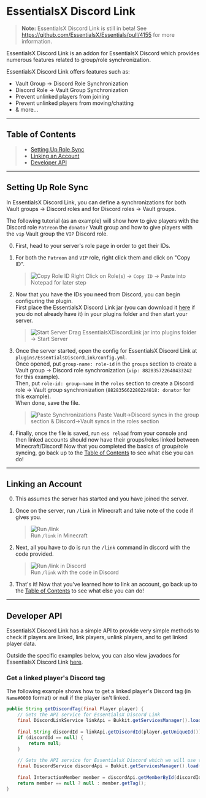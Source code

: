 # EssentialsX Discord Link

> **Note:** EssentialsX Discord Link is still in beta! See https://github.com/EssentialsX/Essentials/pull/4155 for more information.

EssentialsX Discord Link is an addon for EssentialsX Discord which provides numerous features related to
group/role synchronization.

EssentialsX Discord Link offers features such as:
* Vault Group -> Discord Role Synchronization
* Discord Role -> Vault Group Synchronization
* Prevent unlinked players from joining
* Prevent unlinked players from moving/chatting
* & more...

---

## Table of Contents
> * [Setting Up Role Sync](#setting-up-role-sync)
> * [Linking an Account](#linking-an-account)
> * [Developer API](#developer-api)

---

## Setting Up Role Sync

In EssentialsX Discord Link, you can define a synchronizations for both Vault groups -> Discord roles and for
Discord roles -> Vault groups.

The following tutorial (as an example) will show how to give players with the Discord role `Patreon` the `donator`
Vault group and how to give players with the `vip` Vault group the `VIP` Discord role.

0. First, head to your server's role page in order to get their IDs.

1. For both the `Patreon` and `VIP` role, right click them and click on "Copy ID".
   > ![Copy Role ID](https://i.imgur.com/YS9P2ej.gif)
   > Right Click on Role(s) -> `Copy ID` -> Paste into Notepad for later step

2. Now that you have the IDs you need from Discord, you can begin configuring the plugin.  
   First place the
EssentialsX Discord Link jar (you can download it [here](https://essentialsx.net/downloads.html) if you do not
already have it) in your plugins folder and then start your server.
   > ![Start Server](https://i.imgur.com/64IwqoO.gif)
   > Drag EssentialsXDiscordLink jar into plugins folder -> Start Server

3. Once the server started, open the config for EssentialsX Discord Link at
`plugins/EssentialsDiscordLink/config.yml`.  
   Once opened, put `group-name: role-id` in the `groups` section
to create a Vault group -> Discord role synchronization (`vip: 882835722640433242` for this example).  
   Then, put
`role-id: group-name` in the `roles` section to create a Discord role -> Vault group synchronization 
(`882835662280224818: donator` for this example).  
   When done, save the file.
   > ![Paste Synchronizations](https://i.imgur.com/JYZHzW0.gif)
   > Paste Vault->Discord syncs in the group section & Discord->Vault syncs in the roles section

5. Finally, once the file is saved, run `ess reload` from your console and then linked accounts should now have
their groups/roles linked between Minecraft/Discord! Now that you completed the basics of group/role syncing,
go back up to the [Table of Contents](#table-of-contents) to see what else you can do!

---

## Linking an Account

0. This assumes the server has started and you have joined the server.

1. Once on the server, run `/link` in Minecraft and take note of the code if gives you.
   > ![Run /link](https://i.imgur.com/1EdqdOa.gif)  
   > Run `/link` in Minecraft

2. Next, all you have to do is run the `/link` command in discord with the code provided.
   > ![Run /link in Discord](https://i.imgur.com/yXkvMDX.gif)  
   > Run `/link` with the code in Discord

3. That's it! Now that you've learned how to link an account, go back up to the
[Table of Contents](#table-of-contents) to see what else you can do!

---

## Developer API

EssentialsX Discord Link has a simple API to provide very simple methods to check if players are linked,
link players, unlink players, and to get linked player data.

Outside the specific examples below, you can also view javadocs for EssentialsX Discord Link
[here](https://jd-v2.essentialsx.net/EssentialsDiscordLink).

### Get a linked player's Discord tag

The following example shows how to get a linked player's Discord tag (in `Name#0000` format) or null if the player
isn't linked.

```java
public String getDiscordTag(final Player player) {
    // Gets the API service for EssentialsX Discord Link
    final DiscordLinkService linkApi = Bukkit.getServicesManager().load(DiscordLinkService.class);
    
    final String discordId = linkApi.getDiscordId(player.getUniqueId());
    if (discordId == null) {
        return null;
    }
    
    // Gets the API service for EssentialsX Discord which we will use to get the actual user
    final DiscordService discordApi = Bukkit.getServicesManager().load(DiscordService.class);
    
    final InteractionMember member = discordApi.getMemberById(discordId).join();
    return member == null ? null : member.getTag();
}
```
